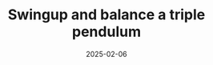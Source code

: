 ---
title: "Swingup and balance a triple pendulum"
summary: "This post tests multiple recipes to swingup and balance a triple pendulum."
date: 2025-02-06
lastmod: 2025-02-06
draft: true
authors:
  - Wei-Chen Li
---